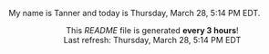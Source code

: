 My name is Tanner and today is Thursday, March 28, 5:14 PM EDT.

<p align="center">This <i>README</i> file is generated <b>every 3 hours</b>!</br>Last refresh: Thursday, March 28, 5:14 PM EDT<br /></p>
